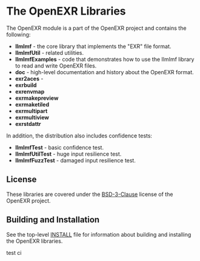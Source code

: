 # The OpenEXR Libraries

The OpenEXR module is a part of the OpenEXR project and contains the following:

* **IlmImf** - the core library that implements the "EXR" file format.
* **IlmImfUtil** - related utilities.
* **IlmImfExamples** - code that demonstrates how
to use the IlmImf library to read and write OpenEXR files.  
* **doc** - high-level documentation and history about the OpenEXR
format.
* **exr2aces** - 
* **exrbuild**
* **exrenvmap**
* **exrmakepreview**
* **exrmaketiled**
* **exrmultipart**
* **exrmultiview**
* **exrstdattr**

In addition, the distribution also includes confidence tests:

* **IlmImfTest** - basic confidence test.
* **IlmImfUtilTest** - huge input resilience test.
* **IlmImfFuzzTest** - damaged input resilience test.
  
## License

These libraries are covered under the
[BSD-3-Clause](https://www.openexr.com/license.html) license of the
OpenEXR project.

## Building and Installation

See the top-level [INSTALL](../INSTALL.md) file for information about
building and installing the OpenEXR libraries.


test ci
